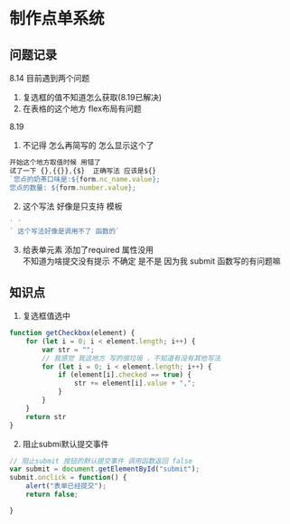 # 制作点单系统

## 问题记录
8.14
目前遇到两个问题  
1. 复选框的值不知道怎么获取(8.19已解决)
2. 在表格的这个地方  flex布局有问题


8.19
1. 不记得 怎么再简写的 怎么显示这个了
```js
开始这个地方取值时候 用错了  
试了一下 {},{{}},{$}  正确写法 应该是${}
`您点的奶茶口味是:${form.nc_name.value};
您点的数量: ${form.number.value}; 
```
2. 这个写法 好像是只支持 模板
``` js
` `
` 这个写法好像是调用不了 函数的` 
```
3. 给表单元素 添加了required 属性没用  
   不知道为啥提交没有提示  不确定  是不是 因为我 submit 函数写的有问题嘛


## 知识点

1. 复选框值选中
``` js
function getCheckbox(element) {
    for (let i = 0; i < element.length; i++) {
        var str = "";
        // 我感觉 我这地方 写的很垃圾 ，不知道有没有其他写法
        for (let i = 0; i < element.length; i++) {
            if (element[i].checked == true) {
                str += element[i].value + ",";
            }
        }
    }
    return str
}
```


2. 阻止submi默认提交事件
``` js
// 阻止submit 按钮的默认提交事件 调用函数返回 false
var submit = document.getElementById("submit");
submit.onclick = function() {
    alert("表单已经提交");
    return false;

}
```